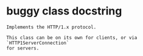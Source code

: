 # buggy class docstring

```text
Implements the HTTP/1.x protocol.

This class can be on its own for clients, or via `HTTP1ServerConnection`
for servers.
```

